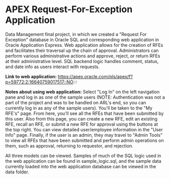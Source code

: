 
# APEX Request-For-Exception Application
Data Management final project, in which we created a "Request For Exception" database in Oracle SQL and corresponding web application in Oracle Application Express. Web application allows for the creation of RFEs and facilitates their traversal up the chain of approval. Administrators can perform various administrative actions and approve, reject, or return RFEs at their administrative level. SQL backend logic handles comment, status, and date info as users interact with requests.

**Link to web application:** https://apex.oracle.com/pls/apex/f?p=59772:2:16640759017517::NO:::

**Notes about using web application:** Select "Log In" on the left navigation pane and log in as one of the sample users (NOTE: Authentication was not a part of the project and was to be handled on ARL's end, so you can currently log in as any of the sample users). You'll be taken to the "My RFE's" page. From here, you'll see all the RFEs that have been submitted by this user. Also from this page, you can create a new RFE, edit an existing RFE, recall an RFE, or submit a new RFE for approval using the buttons at the top right. You can view detailed user/employee information in the "User Info" page. Finally, if the user is an admin, they may travel to "Admin Tools" to view all RFEs that have been submitted and perform admin operations on them, such as approval, returning to requestor, and rejection.

All three models can be viewed. Samples of much of the SQL logic used in the web application can be found in sample_logic.sql, and the sample data currently loaded into the web application database can be viewed in the data folder.


